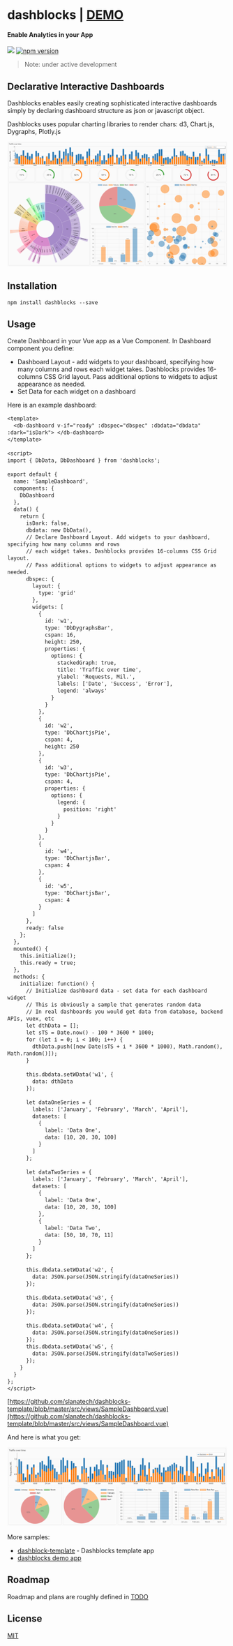 # dashblocks | [DEMO](https://slanatech.github.io/dashblocks)

#### Enable Analytics in your App 

![](https://img.shields.io/badge/vue-2.x-brightgreen.svg)
[![npm version](https://badge.fury.io/js/dashblocks.svg)](https://badge.fury.io/js/dashblocks)

> Note: under active development


## Declarative Interactive Dashboards 


Dashblocks enables easily creating sophisticated interactive dashboards simply by declaring dashboard structure as json or javascript object.

Dashblocks uses popular charting libraries to render chars: d3, Chart.js, Dygraphs, Plotly.js


![dashboard](screenshots/dashboard.png?raw=true)




## Installation 

```
npm install dashblocks --save
```


## Usage 

Create Dashboard in your Vue app as a Vue Component. In Dashboard component you define: 
* Dashboard Layout - add widgets to your dashboard, specifying how many columns and rows
  each widget takes. Dashblocks provides 16-columns CSS Grid layout. Pass additional options to widgets to adjust appearance as needed.
* Set Data for each widget on a dashboard 

Here is an example dashboard:



```vue
<template>
  <db-dashboard v-if="ready" :dbspec="dbspec" :dbdata="dbdata" :dark="isDark"> </db-dashboard>
</template>

<script>
import { DbData, DbDashboard } from 'dashblocks';

export default {
  name: 'SampleDashboard',
  components: {
    DbDashboard
  },
  data() {
    return {
      isDark: false,
      dbdata: new DbData(),
      // Declare Dashboard Layout. Add widgets to your dashboard, specifying how many columns and rows
      // each widget takes. Dashblocks provides 16-columns CSS Grid layout.
      // Pass additional options to widgets to adjust appearance as needed.
      dbspec: {
        layout: {
          type: 'grid'
        },
        widgets: [
          {
            id: 'w1',
            type: 'DbDygraphsBar',
            cspan: 16,
            height: 250,
            properties: {
              options: {
                stackedGraph: true,
                title: 'Traffic over time',
                ylabel: 'Requests, Mil.',
                labels: ['Date', 'Success', 'Error'],
                legend: 'always'
              }
            }
          },
          {
            id: 'w2',
            type: 'DbChartjsPie',
            cspan: 4,
            height: 250
          },
          {
            id: 'w3',
            type: 'DbChartjsPie',
            cspan: 4,
            properties: {
              options: {
                legend: {
                  position: 'right'
                }
              }
            }
          },
          {
            id: 'w4',
            type: 'DbChartjsBar',
            cspan: 4
          },
          {
            id: 'w5',
            type: 'DbChartjsBar',
            cspan: 4
          }
        ]
      },
      ready: false
    };
  },
  mounted() {
    this.initialize();
    this.ready = true;
  },
  methods: {
    initialize: function() {
      // Initialize dashboard data - set data for each dashboard widget
      // This is obviously a sample that generates random data
      // In real dashboards you would get data from database, backend APIs, vuex, etc
      let dthData = [];
      let sTS = Date.now() - 100 * 3600 * 1000;
      for (let i = 0; i < 100; i++) {
        dthData.push([new Date(sTS + i * 3600 * 1000), Math.random(), Math.random()]);
      }

      this.dbdata.setWData('w1', {
        data: dthData
      });

      let dataOneSeries = {
        labels: ['January', 'February', 'March', 'April'],
        datasets: [
          {
            label: 'Data One',
            data: [10, 20, 30, 100]
          }
        ]
      };

      let dataTwoSeries = {
        labels: ['January', 'February', 'March', 'April'],
        datasets: [
          {
            label: 'Data One',
            data: [10, 20, 30, 100]
          },
          {
            label: 'Data Two',
            data: [50, 10, 70, 11]
          }
        ]
      };

      this.dbdata.setWData('w2', {
        data: JSON.parse(JSON.stringify(dataOneSeries))
      });

      this.dbdata.setWData('w3', {
        data: JSON.parse(JSON.stringify(dataOneSeries))
      });

      this.dbdata.setWData('w4', {
        data: JSON.parse(JSON.stringify(dataOneSeries))
      });
      this.dbdata.setWData('w5', {
        data: JSON.parse(JSON.stringify(dataTwoSeries))
      });
    }
  }
};
</script>
```

[https://github.com/slanatech/dashblocks-template/blob/master/src/views/SampleDashboard.vue](https://github.com/slanatech/dashblocks-template/blob/master/src/views/SampleDashboard.vue) 

And here is what you get:

![sample](screenshots/sample_dashboard.png?raw=true)
 

More samples: 

* [dashblock-template](https://github.com/slanatech/dashblocks-template) - Dashblocks template app 
* [dashblocks demo app](https://github.com/slanatech/dashblocks/tree/master/src/demo)   


## Roadmap 

Roadmap and plans are roughly defined in [TODO](TODO.md)  

## License
 
[MIT](LICENSE)
